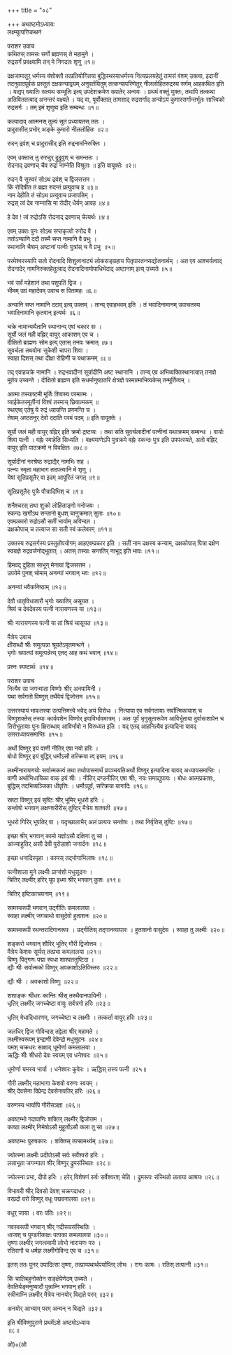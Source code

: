 +++
title = "०८"

+++
अथाष्टमोऽध्यायः   
लक्ष्म्युत्पत्तिकथनं  

पराशर उवाच  
कथितस् तामसः सर्गो ब्रह्मणस् ते महामुने ।  
रुद्रसर्गं प्रवक्ष्यामि तन् मे निगदतः शृणु ॥१॥  

दक्षजामातुर् धर्मस्य वंशोक्तौ तत्प्रतियोगितया बुद्धिस्थस्याधर्मस्य नित्यप्रलयहेतुं तामसं वंशम् उक्त्वा, इदानीं तदनुवादपूर्वकं प्रस्तुतं दक्षकन्याद्वयम् अनुवर्तयितुम् तत्कन्यापरिणेतुर् नीललोहितरुद्रस्य सर्गम् आहकथित इति । यद्यप् ख्यातिः सत्यथ सम्भूतिः इत्य् उपदेशक्रमेण ख्यातेर् अन्वयः । प्रथमं वक्तुं युक्तः, तथापि तत्कथा अतिविततत्वाद् अनन्तरं वक्ष्यते । यद् वा, पूर्वोक्तात् तामसाद् रुद्रसर्गाद् अन्योऽयं कुमारसर्गान्तर्भूतः सात्त्विको रुद्रसर्गः । तम् इमं शृणुष्व इति सम्बन्धः ॥१॥  

कल्पादाव् आत्मनस् तुल्यं सुतं प्रध्यायतस् ततः ।  
प्रादुरासीत् प्रभोर् अङ्के कुमारो नीललोहितः ॥२॥  

रुदन् द्रवंश् च प्रादुरासीद् इति रुद्रनामनिरुक्तिः ।   

एवम् उक्तास् तु रुरुदुर् द्रुद्रुवुश् च समन्ततः ।  
रोदनाद् द्रवणाच् चैव रुद्रा नाम्नेति विश्रुताः ॥ इति वायूक्तेः ॥२॥  

रुदन् वै सुस्वरं सोऽथ द्रवंश् च द्विजसत्तम ।  
किं रोदिषीत तं ब्रह्मा रुदन्तं प्रत्युवाच ह ॥३॥  
नाम देहीति तं सोऽथ प्रत्युवाच प्रजापतिम् ।  
रुद्रस् त्वं देव नाम्नासि मा रोदीर् धैर्यम् आवह ॥४॥  

हे देव ! त्वं रुद्रोऽसि रोदनाद् द्रवणाच् चेत्यर्थः ॥४॥  

एवम् उक्तः पुनः सोऽथ सप्तकृत्वो रुरोद वै ।  
ततोऽन्यानि ददौ तस्मै सप्त नामानि वै प्रभुः ।  
स्थानानि चैषाम् अष्टानां पत्नीः पुत्रांस् च वै प्रभुः ॥५॥  

परमेश्वरस्यापि सतो रोदनादि शिशुत्वनाट्यं लोकसङ्ग्रहाय पितृपारतन्त्र्यद्योतनार्थम् । अत एव आश्चर्यत्वाद् रोदनादेर् नामनिरुक्तहेतुत्वाद् रोदनादिनामोपाधिभेदाद् अष्टानाम् इत्य् उच्यते ॥५॥   

भवं सर्वं महेशानं तथा पशुपतिं द्विज ।  
भीमम् उग्रं महादेवम् उवाच स पितामहः ॥६॥  

अन्यानि सप्त नामानि ददाव् इत्य् उक्तम् । तान्य् एवाहभवम् इति । तं भवादिनामानम् उवाचतस्य भवादिनामानि कृतवान् इत्यर्थः ॥६॥  

चक्रे नामान्यथैतानि स्थानान्य् एषां चकार सः ।  
सूर्यो जलं मही वह्निर् वायुर् आकाशम् एव च ।  
दीक्षितो ब्राह्मणः सोम इत्य् एतास् तनवः क्रमात् ॥७॥  
सुवर्चला तथवोमा सुकेशी चापरा शिवा ।  
स्वाहा दिशस् तथा दीक्षा रोहिणी च यथाक्रमम् ॥८॥  

तद् एवाहचक्रे नामानि । रुद्रभवादीनां सूर्यादीनि अष्ट स्थानानि । तान्य् एव अभिव्यक्तिस्थानत्वात् तनवो मूर्तय उच्यन्ते । दीक्षितो ब्राह्मण इति सधर्मानुष्ठातरि क्षेत्रज्ञे परमात्माभिव्यकेस् तन्मूर्तित्वम् ।   

आत्मा तस्याष्टमी मूर्तिः शिवस्य परमात्मः ।  
व्याईकेतरमूर्तीनां विश्वं तस्माच् छिवात्मकम् ॥  
स्थाएष्व् एतेषु ये रुद्रं ध्यायन्ति प्रणमन्ति च ।  
तेषाम् अष्टतनुर् देवो ददाति परमं पदम् ॥ इति वायूक्तेः ।  

सूर्यो जलं मही वायुर् वह्निर् इति क्रमो द्रष्टव्यः । तथा सति सुवर्चलादीनां पत्नीनां यथाक्रमम् सम्बन्धः । वायोः शिवा पत्नी । वह्नेः स्वाहेति सिध्यति । वक्ष्यमाणेऽपि पुत्रक्रमे वह्नेः स्कन्दः पुत्र इति उपपत्स्यते, अतो वह्निर् वायुर् इति पाठक्रमो न विवक्षितः ॥७८॥  

सूर्यादीनां नरश्रेष्ठ रुद्राद्यैर् नामभिः सह ।  
पत्न्यः स्मृता महाभाग तदपत्यानि मे शृणु ।  
येषां सूतिप्रसूतैर् वा इदम् आपूरितं जगत् ॥९॥  

सूतिप्रसूतैर्ः पुत्रैः पौत्रादिभिश् च ॥९॥  

शनैश्चरस् तथा शुक्रो लोहिताङ्गो मनोजवः ।  
स्कन्दः खर्गोऽथ सन्तानो बुधश् चानुक्रमात् सुताः ॥१०॥  
एवम्प्रकारो रुद्रोऽसौ सतीं भार्याम् अविन्दत ।  
दक्षकोपाच् च तत्याज सा सती स्वं कलेवरम् ॥११॥  

उक्तस्य रुद्रसर्गस्य प्रस्तुतोपयोगम् आहएवम्प्रकार इति । सतीं नाम दक्षस्य कन्याम्, दक्षकोपात् पित्रा दक्षेण स्वयज्ञे रुद्रवर्जनोद्भूतात् । अतस् तस्याः सन्ततिर् नाभूद् इति भावः ॥११॥  

हिमवद् दुहिता साभून् मेनायां द्विजसत्तम ।  
उपयेमे पुनश् चोमाम् अनन्यां भगवान् भवः ॥१२॥  

अनन्यां भवैकनिष्ठाम् ॥१२॥  

देवौ धातृविधातारौ भृगोः ख्यातिर् असूयत ।  
श्रियं च देवदेवस्य पत्नी नारायणस्य या ॥१३॥  

श्रीः नारायणस्य पत्नी या तां श्रियं चासूयत ॥१३॥  

मैत्रेय उवाच  
क्षीराब्धौ श्रीः समुत्पन्ना श्रूयतेऽमृतमन्थने ।  
भृगोः ख्यात्यां समुत्पन्नेत्य् एतद् आह कथं भवान् ॥१४॥  

प्रश्नः स्पष्टार्थः ॥१४॥  

पराशर उवाच  
नित्यैव सा जगन्माता विष्णोः श्रीर् अनपायिनी ।  
यथा सर्वगतो विष्णुस् तथैवेयं द्विजोत्तम ॥१५॥  

उत्तरस्यायं भावःतस्या उत्पत्तिमत्त्वे भवेद् अयं विरोधः । नित्याया एव सर्वगतायाः सर्वात्मिकायाश् च विष्णुशक्तेस् तस्याः कार्यवशेन विष्णोर् इवाविर्भावमात्रम् । अतः पूर्वं भृगुसुतारूपेण आविर्भूताया दुर्वासःशापेन च तिरोभूतायाः पुनः क्षिराब्धाव् आविर्भावो न विरुध्यत इति । यद् एतद् आहनित्यैव इत्यादिना यावद् उत्तराध्यायसमाप्तिः ॥१५॥  

अर्थो विष्णुर् इयं वाणी नीतिर् एषा नयो हरिः ।  
बोधो विष्णुर् इयं बुद्धिर् धर्मोऽसौ तत्क्रिया त्व् इयम् ॥१६॥  

लक्ष्मीनारायणयोः सर्वात्मकत्वं तथा तथोपासनार्थं प्रपञ्चयतिअर्थो विष्णुर् इत्यादिना यावद् अध्यायसमाप्तिः । वाणी अर्थाभिधायिका वाक् इयं श्रीः । नीतिर् दण्डनीतिर् एषा श्रीः, नयः समाद्युपायः । बोधः आत्मप्रकाशः, बुद्धिस् तदभिव्यञ्जिका धीवृत्तिः । धर्मोऽपूर्वं, सत्क्रिया यागादिः ॥१६॥  

स्रष्टा विष्णुर् इयं सृष्टिः श्रीर् भूमिर् भूधरो हरिः ।  
सन्तोषो भगवान् लक्षण्शरीरीस् तुष्टिर् मैत्रेय शाश्वती ॥१७॥  

भूधरो गिरिर् भूपतिर् वा । यदृच्छालाभैर् अलं प्रत्ययः सन्तोषः । तथा निर्वृतिस् तुष्टिः ॥१७॥  

इच्छा श्रीर् भगवान् कामो यज्ञोऽसौ दक्षिणा तु सा ।  
आज्याहुतिर् असौ देवी पुरोडाशो जनार्दनः ॥१८॥  

इच्छा धनादिस्पृहा । कामस् तद्भोगाभिलाषः ॥१८॥  

पत्नीशाला मुने लक्ष्मीः प्राग्वंशो मधुसूदनः ।  
चितिर् लक्ष्मीर् हरिर् यूप इध्मा श्रीर् भगवान् कुशः ॥१९॥  

चितिर् इष्टिकाचयनाम् ॥१९॥  

सामस्वरूपी भगवान् उद्गीतिः कमलालया ।  
स्वाहा लक्ष्मीर् जगन्नाथो वासुदेवो हुताशनः ॥२०॥  

सामस्वरूपी रथन्तरादिगानरूपः । उद्गीतिस् तद्गानव्यापारः । हुताशनो वासुदेवः । स्वाहा तु लक्ष्मीः ॥२०॥  

शङ्करो भगवान् शौरिर् भूतिर् गौरी द्विजोत्तम ।  
मैत्रेय केशवः सूर्यस् तत्प्रभा कमलालया ॥२१॥  
विष्णुः पितृगणः पद्मा स्वधा शाश्वततुष्टिदा ।  
द्यौः श्रीः सर्वात्मको विष्णुर् अवकाशोऽतिविस्तरः ॥२२॥  

द्यौः श्रीः । अवकाशो विष्णुः ॥२२॥  

शशाङ्कः श्रीधरः कान्तिः श्रीस् तस्थैवानपायिनी ।  
धृतिर् लक्ष्मीर् जगच्चेष्टा वायुः सर्वत्रगो हरिः ॥२३॥  

धृतिर् मेधादिधारणम्, जगच्चेष्टा च लक्ष्मीः । तत्कर्ता वायुर् हरिः ॥२३॥  

जलधिर् द्विज गोविन्दस् तद्वेला श्रीर् महामते ।  
लक्ष्मीस्वरूपम् इन्द्राणी देवेन्द्रो मधुसूदनः ॥२४॥  
यमश् चक्रधरः साक्षाद् धूमोर्णा कमलालया ।  
ऋद्धिः श्रीः श्रीधरो देवः स्वयम् एव धनेश्वरः ॥२५॥  

धूमोर्णा यमस्य भार्या । धनेश्वरः कुवेरः । ऋद्धिस् तस्य पत्नी ॥२५॥  

गौरी लक्ष्मीर् महाभागा केशवो वरुणः स्वयम् ।   
श्रीर् देवसेना विप्रेन्द्र देवसेनापतिर् हरिः ॥२६॥  

वरुणस्य भार्यापि गौरीसञ्ज्ञा ॥२६॥  

अवष्टम्भो गदापाणिः शक्तिर् लक्ष्मीर् द्विजोत्तम ।  
काष्ठा लक्ष्मीर् निमेषोऽसौ मुहूर्तोऽसौ कला तु सा ॥२७॥  

अवष्टम्भः पुरुषकारः । शक्तिस् तत्सामर्थ्यम् ॥२७॥  

ज्योत्स्ना लक्ष्मीः प्रदीपोऽसौ सर्वः सर्वेश्वरो हरिः ।  
लताभूता जगन्माता श्रीर् विष्णुर् द्रुमसंस्थितः ॥२८॥  

ज्योत्स्ना प्रभा, दीपो हरिः । हरेर् विशेषणं सर्वः सर्वेश्वरश् चेति । द्रुमरूपः संस्थितो लताया आश्रयः ॥२८॥  

विभावरी श्रीर् दिवसो देवश् चक्रगदाधरः ।  
वरप्रदो वरो विष्णुर् वधूः पद्मवनालया ॥२९॥  
   
वधूर् जाया । वरः पतिः ॥२९॥  

नवस्वरूपी भगवान् श्रीर् नदीरूपसंस्थितिः ।  
ध्वजश् च पुण्डरीकाक्षः पताका कमलालया ॥३०॥  
तृष्णा लक्ष्मीर् जगत्स्वामी लोभो नारायणः परः ।  
रतिरागौ च धर्मज्ञ लक्ष्मीगोविन्द एव च ॥३१॥  

इतस् ततः पुनर् उपादित्सा तृष्णा, तत्प्राप्यथार्थपर्याप्तिर् लोभः । रागः कामः । रतिस् तत्पत्नी ॥३१॥  

किं चातिबहुनोक्तेन सङ्क्षेपेणेदम् उच्यते ।  
देवतिर्यङ्मनुष्यादौ पुन्नाम्नि भगवान् हरिः ।  
स्त्रीनाम्नि लक्ष्मीर् मैत्रेय नानयोर् विद्यते परम् ॥३२॥  

अनयोर् आभ्याम् परम् अन्यन् न विद्यते ॥३२॥  

इति श्रीविष्णुपुराणे प्रथमेंऽशे अष्टमोऽध्यायः   
॥८॥  

ओ)०(ओ  
